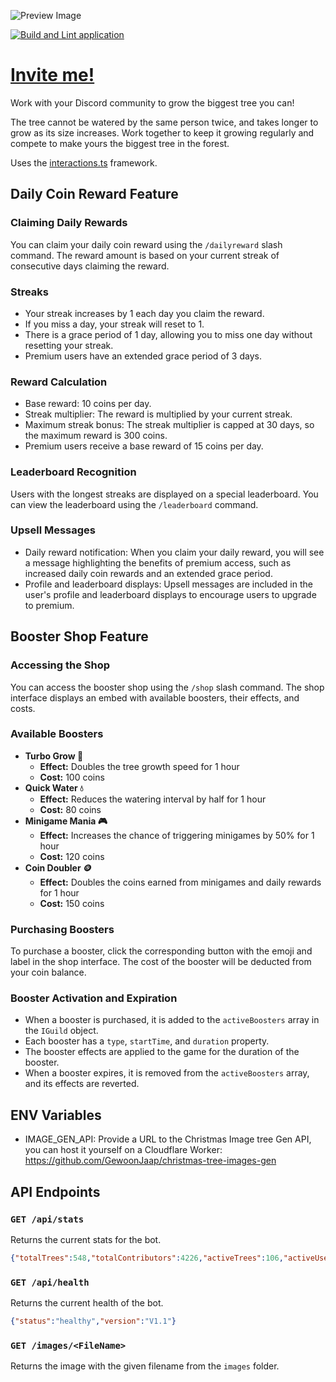 ![Preview Image](https://github.com/GewoonJaap/grow-a-christmas-tree/assets/33700526/ca709b29-3150-407a-923c-cc7735b6b072)


[![Build and Lint application](https://github.com/GewoonJaap/grow-a-christmas-tree/actions/workflows/build.yml/badge.svg?branch=main)](https://github.com/GewoonJaap/grow-a-christmas-tree/actions/workflows/build.yml)

# [Invite me!](https://discord.com/api/oauth2/authorize?client_id=1050722873569968128&permissions=2147486720&scope=bot%20applications.commands)

Work with your Discord community to grow the biggest tree you can!

The tree cannot be watered by the same person twice, and takes longer to grow as its size increases. Work together to keep it growing regularly and compete to make yours the biggest tree in the forest.

Uses the [interactions.ts](https://github.com/ssMMiles/interactions.ts) framework.

## Daily Coin Reward Feature

### Claiming Daily Rewards

You can claim your daily coin reward using the `/dailyreward` slash command. The reward amount is based on your current streak of consecutive days claiming the reward.

### Streaks

- Your streak increases by 1 each day you claim the reward.
- If you miss a day, your streak will reset to 1.
- There is a grace period of 1 day, allowing you to miss one day without resetting your streak.
- Premium users have an extended grace period of 3 days.

### Reward Calculation

- Base reward: 10 coins per day.
- Streak multiplier: The reward is multiplied by your current streak.
- Maximum streak bonus: The streak multiplier is capped at 30 days, so the maximum reward is 300 coins.
- Premium users receive a base reward of 15 coins per day.

### Leaderboard Recognition

Users with the longest streaks are displayed on a special leaderboard. You can view the leaderboard using the `/leaderboard` command.

### Upsell Messages

- Daily reward notification: When you claim your daily reward, you will see a message highlighting the benefits of premium access, such as increased daily coin rewards and an extended grace period.
- Profile and leaderboard displays: Upsell messages are included in the user's profile and leaderboard displays to encourage users to upgrade to premium.

## Booster Shop Feature

### Accessing the Shop

You can access the booster shop using the `/shop` slash command. The shop interface displays an embed with available boosters, their effects, and costs.

### Available Boosters

- **Turbo Grow 🌱**
  - **Effect:** Doubles the tree growth speed for 1 hour
  - **Cost:** 100 coins
- **Quick Water 💧**
  - **Effect:** Reduces the watering interval by half for 1 hour
  - **Cost:** 80 coins
- **Minigame Mania 🎮**
  - **Effect:** Increases the chance of triggering minigames by 50% for 1 hour
  - **Cost:** 120 coins
- **Coin Doubler 🪙**
  - **Effect:** Doubles the coins earned from minigames and daily rewards for 1 hour
  - **Cost:** 150 coins

### Purchasing Boosters

To purchase a booster, click the corresponding button with the emoji and label in the shop interface. The cost of the booster will be deducted from your coin balance.

### Booster Activation and Expiration

- When a booster is purchased, it is added to the `activeBoosters` array in the `IGuild` object.
- Each booster has a `type`, `startTime`, and `duration` property.
- The booster effects are applied to the game for the duration of the booster.
- When a booster expires, it is removed from the `activeBoosters` array, and its effects are reverted.

## ENV Variables

- IMAGE_GEN_API: Provide a URL to the Christmas Image tree Gen API, you can host it yourself on a Cloudflare Worker: https://github.com/GewoonJaap/christmas-tree-images-gen

## API Endpoints

### `GET /api/stats`

Returns the current stats for the bot.

```json
{"totalTrees":548,"totalContributors":4226,"activeTrees":106,"activeUsers":1498}
```

### `GET /api/health`

Returns the current health of the bot.

```json
{"status":"healthy","version":"V1.1"}
```

### `GET /images/<FileName>`

Returns the image with the given filename from the `images` folder.
